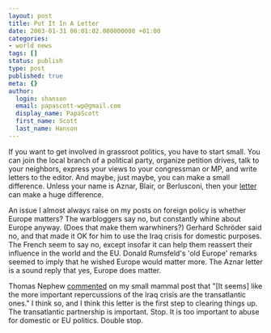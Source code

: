 ```yaml
---
layout: post
title: Put It In A Letter
date: 2003-01-31 06:01:02.000000000 +01:00
categories:
- world news
tags: []
status: publish
type: post
published: true
meta: {}
author:
  login: shanson
  email: papascott-wp@gmail.com
  display_name: PapaScott
  first_name: Scott
  last_name: Hanson
---
```

<p>If you want to get involved in grassroot politics, you have to start small. You can join the local branch of a political party, organize petition drives, talk to your neighbors, express your views to your congressman or MP, and write letters to the editor. And maybe, just maybe, you can make a small difference. Unless your name is  Aznar, Blair, or Berlusconi, then your <a href="http://www.opinionjournal.com/extra/?id=110002994">letter</a> can make a huge difference. </p>
<p>An issue I almost always raise on my posts on foreign policy is whether Europe matters? The warbloggers say no, but constantly whine about Europe anyway. (Does that make them warwhiners?) Gerhard Schröder said no, and that made it OK for him to use the Iraq crisis for domestic purposes. The French seem to say no, except insofar it can help them reassert their influence in the world and the EU. Donald Rumsfeld's 'old Europe' remarks seemed to imply that he wished Europe would matter more. The Aznar letter is a sound reply that yes, Europe does matter. </p>
<p>Thomas Nephew <a href="http://www.papascott.de/2003/01/24/2080.php#comments">commented</a> on my small mammal post that "[It seems] like the more important repercussions of the Iraq crisis are the transatlantic ones." I think so, and I think this letter is the first step to clearing things up. The transatlantic partnership is important. Stop. It is too important to abuse for domestic or EU politics. Double stop.</p>
